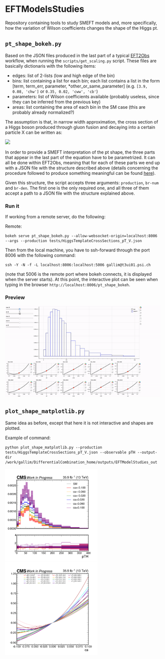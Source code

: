 # EFTModelsStudies

Repository containing tools to study SMEFT models and, more specifically, how the variation of Wilson coefficients changes the shape of the Higgs pt.

## ```pt_shape_bokeh.py```

Based on the JSON files produced in the last part of a typical [EFT2Obs](https://github.com/ajgilbert/EFT2Obs) workflow, when running the ```scripts/get_scaling.py``` script. These files are basically dictionaris with the following items:
- edges: list of 2-lists (low and high edge of the bin)
- bins: list containing a list for each bin; each list contains a list in the form [term, term_err, parameter, *other_or_same_parameter] (e.g. ```[3.9, 0.08, 'chw']``` or ```0.35, 0.02, 'cww', 'cb'```)
- parameters: list of Wilson coefficients available (probably useless, since they can be inferred from the previous key)
- areas: list containing the area of each bin in the SM case (this are probably already normalized?)

The assumption is that, in narrow width approximation, the cross section of a Higgs boson produced through gluon fusion and decaying into a certain particle X can be written as:

<img src="https://render.githubusercontent.com/render/math?math=\sigma(gg\rightarrow%20H%20\rightarrow%20X)%20=%20\sigma(gg%20\rightarrow%20H)%20BR(H%20\rightarrow%20X)%20=%20\sigma(gg%20\rightarrow%20H)%20\frac{\Gamma^{H\rightarrow%20X}}{\Gamma^{TOT}}">

In order to provide a SMEFT interpretation of the pt shape, the three parts that appear in the last part of the equation have to be parametrized. It can all be done within EFT2Obs, meaning that for each of these parts we end up with a JSON file with the structure described above (details concerning the procedure followed to produce something meaningful can be found [here](https://gist.github.com/maxgalli/7407c634d7d5fa2ab5043ee0e434ba7c)). 

Given this structure, the script accepts three arguments: ```production```, ```br-num``` and ```br-den```. The first one is the only required one, and all three of them accept a path to a JSON file with the structure explained above.

### Run it

If working from a remote server, do the following:

Remote:
```
bokeh serve pt_shape_bokeh.py --allow-websocket-origin=localhost:8006 --args --production tests/HiggsTemplateCrossSections_pT_V.json
```

Then from the local machine, you have to ssh-forward through the port 8006 with the following command:
```
ssh -Y -N -f -L localhost:8006:localhost:5006 gallim@t3ui01.psi.ch
```
(note that 5006 is the remote port where bokeh connects, it is displayed when the server starts). At this point, the interactive plot can be seen when typing in the browser ```http://localhost:8006/pt_shape_bokeh```.

### Preview

![Alt Text](docs/imgs/eft-2.gif)


## ```plot_shape_matplotlib.py```

Same idea as before, except that here it is not interactive and shapes are plotted. 

Example of command:

```
python plot_shape_matplotlib.py --production tests/HiggsTemplateCrossSections_pT_V.json --observable pTH --output-dir /work/gallim/DifferentialCombination_home/outputs/EFTModelStudies_out
```


<p float="left">
  <img src="docs/imgs/pTH_ca.png" width="300" />
  <img src="docs/imgs/sf_pTH_ca.png" width="300" /> 
</p>